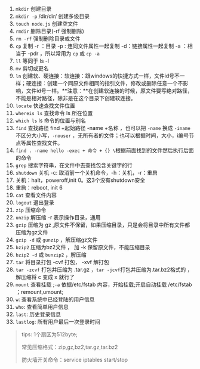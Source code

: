 1. `mkdir` 创建目录
2. `mkdir -p` /dir/dir/ 创建多级目录
3. `touch node.js` 创建空文件
4. `rmdir` 删除目录(-rf 强制删除)
5. `rm -rf` 强制删除目录或文件
6. `cp` 复制 -r ：目录 -p : 连同文件属性一起复制 -d：链接属性一起复制 -a ：相当于 -pdr ，所以常用为 `cp` 或 `cp -a `
7. `ll` 等同于 ls -l
8. `mv` 剪切或更名
9. `ln` 创建软、硬连接：软连接：跟windows的快捷方式一样，文件id号不一样；硬连接：创建一个同原文件相同的指引文件，修改或删除任意一个不影响，文件id号一样。**注意：**在创建软连接的时候，原文件要写绝对路径，不能是相对路径，除非是在这个目录下创建软连接。
10. `locate` 快速查找文件位置
11. `whereis ls` 查找命令 ls 所在位置
12. `which ls`  ls 命令的位置与别名
13. `find` 查找路径 find +起始路径 -name +名称 ，也可以把 `-name` 换成 `-iname` 不区分大小写，`-nouser` ，无所有者的文件；也可以根据时间，大小，i编号节点等属性查找文件。
14. `find . -name hello -exec + 命令 + {} \`根据前面找到的文件然后执行后面的命令
15. `grep` 搜索字符串，在文件中去查找包含关键字的行
16. `shutdown` 关机 -c: 取消前一个关机命令，-h：关机，-r：重启
17. 关机：halt，poweroff,init 0。这3个没有shutdown安全
18. 重启：reboot, init 6
19. `cat` 查看文件内容
20. `logout` 退出登录
21. `zip` 压缩命令
22. `unzip` 解压缩 -r 表示操作目录，通用
23. `gzip` 压缩为 gz ,原文件不保留，如果压缩目录，只是会将目录中所有文件都压缩为gz文件
24. `gzip -d` 或 `gunzip` ，解压缩gz文件
25. `bzip2` 压缩为bz2文件 ， 加 -k 保留原文件，不能压缩目录
26. `bzip2 -d` 或 `bunzip2` ，解压缩
27. `tar` 将目录打包 -cvf 打包， -xvf 解打包
28. `tar -zcvf` 打包并压缩为 .tar.gz ，`tar -jcvf`打包并压缩为.tar.bz2格式的 ，解压缩将 c 变成 x 就行了
29. `mount` 查看挂载 ;`-a` 依据/etc/fstab 内容，开始挂载;开启自动挂载 /etc/fstab ；remount,umount;
30. `w`: 查看系统中已经登陆的用户信息
31. `who`: 查看简单用户信息
32. `last`: 历史登录信息
33. `lastlog`: 所有用户最后一次登录时间



> tips: 1个扇区为512byte;
> 
> 常见压缩格式：zip,gz,bz2,tar.gz,tar.bz2
> 
> 防火墙开关命令：service iptables start/stop